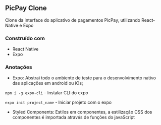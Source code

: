 ## PicPay Clone

Clone da interface do aplicativo de pagamentos PicPay, utilizando React-Native e Expo

### Construído com 

- React Native
- Expo

### Anotações

- Expo: Abstrai todo o ambiente de teste para o desenvolvimento nativo das aplicações em android ou iOs;

`npm i -g expo-cli` - Instalar CLI do expo

`expo init project_name` - Iniciar projeto com o expo

- Styled Components: Estilos em componentes, a estilização CSS dos componentes é importada através de funções do javaScript
